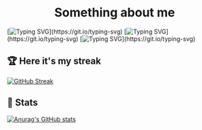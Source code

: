 <h1 align="center">Something about me</h1>
 
[![Typing SVG](https://readme-typing-svg.demolab.com/?lines=Hi+there,+I'am+Roman!)](https://git.io/typing-svg)  
[![Typing SVG](https://readme-typing-svg.demolab.com/?lines=19+years+old.;Computer+science+student.)](https://git.io/typing-svg)  
[![Typing SVG](https://readme-typing-svg.demolab.com/?lines=Hope+I'll+become+backend+developer!)](https://git.io/typing-svg)  

## 🏆 Here it's my streak
[![GitHub Streak](https://github-readme-streak-stats.herokuapp.com/?user=dcct0r)](https://git.io/streak-stats)

## 🦀 Stats
[![Anurag's GitHub stats](https://github-readme-stats.vercel.app/api?username=dcct0r)](https://github.com/anuraghazra/github-readme-stats)

